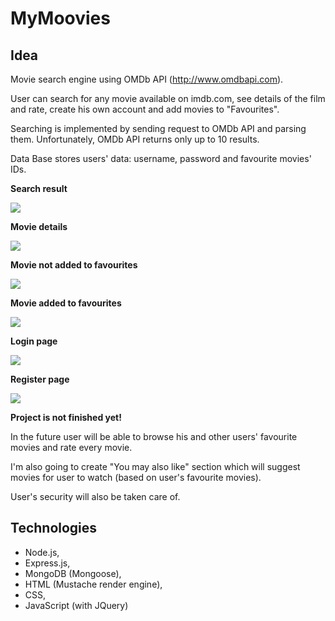 # MyMoovies
## Idea
Movie search engine using OMDb API (http://www.omdbapi.com).

User can search for any movie available on imdb.com, see details of the film and rate, create his own account and add movies to "Favourites".

Searching is implemented by sending request to OMDb API and parsing them. Unfortunately, OMDb API returns only up to 10 results.

Data Base stores users' data: username, password and favourite movies' IDs.

**Search result**

![](https://i.imgur.com/P0EKNZz.jpg)

**Movie details**

![](https://i.imgur.com/UKjF6VH.jpg)

**Movie not added to favourites**

![](https://i.imgur.com/0d5kWNM.jpg)

**Movie added to favourites**

![](https://i.imgur.com/wyw6Bsa.jpg)

**Login page**

![](https://i.imgur.com/QZRcjaA.jpg)

**Register page**

![](https://i.imgur.com/LA6x5ZE.jpg)


**Project is not finished yet!**

In the future user will be able to browse his and other users' favourite movies and rate every movie. 

I'm also going to create "You may also like" section which will suggest movies for user to watch (based on user's favourite movies).

User's security will also be taken care of.

## Technologies
* Node.js,
* Express.js,
* MongoDB (Mongoose),
* HTML (Mustache render engine),
* CSS,
* JavaScript (with JQuery)
